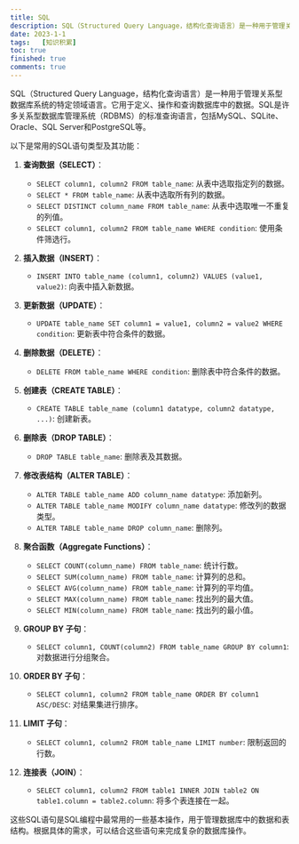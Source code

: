 ```yaml
---
title: SQL
description: SQL（Structured Query Language，结构化查询语言）是一种用于管理关系型数据库系统的特定领域语言。它用于定义、操作和查询数据库中的数据。SQL是许多关系型数据库管理系统（RDBMS）的标准查询语言，包括MySQL、SQLite、Oracle、SQL Server和PostgreSQL等。
date: 2023-1-1
tags:	[知识积累]
toc: true
finished: true
comments: true
---
```


SQL（Structured Query Language，结构化查询语言）是一种用于管理关系型数据库系统的特定领域语言。它用于定义、操作和查询数据库中的数据。SQL是许多关系型数据库管理系统（RDBMS）的标准查询语言，包括MySQL、SQLite、Oracle、SQL Server和PostgreSQL等。

以下是常用的SQL语句类型及其功能：

1. **查询数据（SELECT）**：
   - `SELECT column1, column2 FROM table_name`: 从表中选取指定列的数据。
   - `SELECT * FROM table_name`: 从表中选取所有列的数据。
   - `SELECT DISTINCT column_name FROM table_name`: 从表中选取唯一不重复的列值。
   - `SELECT column1, column2 FROM table_name WHERE condition`: 使用条件筛选行。

2. **插入数据（INSERT）**：
   - `INSERT INTO table_name (column1, column2) VALUES (value1, value2)`: 向表中插入新数据。

3. **更新数据（UPDATE）**：
   - `UPDATE table_name SET column1 = value1, column2 = value2 WHERE condition`: 更新表中符合条件的数据。

4. **删除数据（DELETE）**：
   - `DELETE FROM table_name WHERE condition`: 删除表中符合条件的数据。

5. **创建表（CREATE TABLE）**：
   - `CREATE TABLE table_name (column1 datatype, column2 datatype, ...)`: 创建新表。

6. **删除表（DROP TABLE）**：
   - `DROP TABLE table_name`: 删除表及其数据。

7. **修改表结构（ALTER TABLE）**：
   - `ALTER TABLE table_name ADD column_name datatype`: 添加新列。
   - `ALTER TABLE table_name MODIFY column_name datatype`: 修改列的数据类型。
   - `ALTER TABLE table_name DROP column_name`: 删除列。

8. **聚合函数（Aggregate Functions）**：
   - `SELECT COUNT(column_name) FROM table_name`: 统计行数。
   - `SELECT SUM(column_name) FROM table_name`: 计算列的总和。
   - `SELECT AVG(column_name) FROM table_name`: 计算列的平均值。
   - `SELECT MAX(column_name) FROM table_name`: 找出列的最大值。
   - `SELECT MIN(column_name) FROM table_name`: 找出列的最小值。

9. **GROUP BY 子句**：
   - `SELECT column1, COUNT(column2) FROM table_name GROUP BY column1`: 对数据进行分组聚合。

10. **ORDER BY 子句**：
    - `SELECT column1, column2 FROM table_name ORDER BY column1 ASC/DESC`: 对结果集进行排序。

11. **LIMIT 子句**：
    - `SELECT column1, column2 FROM table_name LIMIT number`: 限制返回的行数。

12. **连接表（JOIN）**：
    - `SELECT column1, column2 FROM table1 INNER JOIN table2 ON table1.column = table2.column`: 将多个表连接在一起。

这些SQL语句是SQL编程中最常用的一些基本操作，用于管理数据库中的数据和表结构。根据具体的需求，可以结合这些语句来完成复杂的数据库操作。